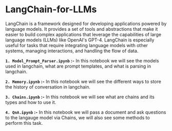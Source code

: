 # LangChain-for-LLMs
LangChain is a framework designed for developing applications powered by language models. It provides a set of tools and abstractions that make it easier to build complex applications that leverage the capabilities of large language models (LLMs) like OpenAI's GPT-4. LangChain is especially useful for tasks that require integrating language models with other systems, managing interactions, and handling the flow of data.

**`1. Model_Prompt_Parser.ipynb` :-** In this notebook we will see the models used in langchain, what are prompt templates, and what is parsing in langchain.

**`2. Memory.ipynb` :-** In this notebook we will see the different ways to store the history of conversation in langchain.

**`3. Chains.ipynb` :-** In this notebook we will see what are chains and its types and how to use it.

**`4. QnA.ipynb` :-** In this notebook we will pass a document and ask questions to the langauge model via Chains, we will also see some methods to perform this task.
